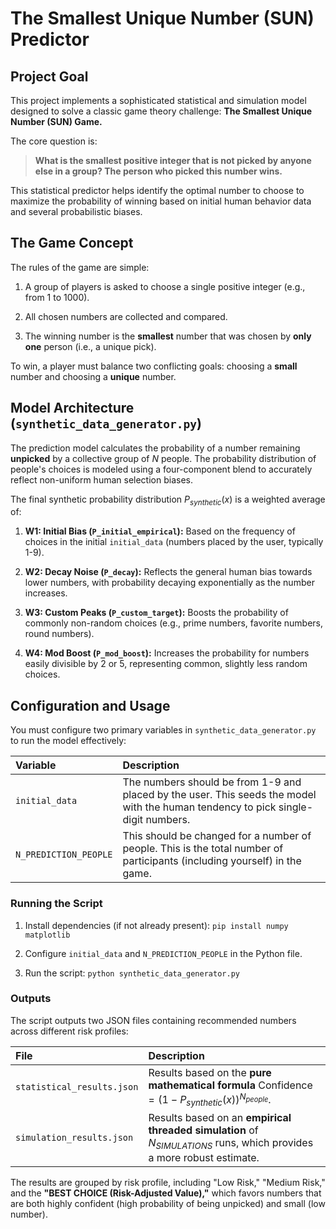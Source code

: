 # The Smallest Unique Number (SUN) Predictor

## Project Goal

This project implements a sophisticated statistical and simulation model designed to solve a classic game theory challenge: **The Smallest Unique Number (SUN) Game.**

The core question is:

> **What is the smallest positive integer that is not picked by anyone else in a group? The person who picked this number wins.**

This statistical predictor helps identify the optimal number to choose to maximize the probability of winning based on initial human behavior data and several probabilistic biases.

## The Game Concept

The rules of the game are simple:

1. A group of players is asked to choose a single positive integer (e.g., from 1 to 1000).

2. All chosen numbers are collected and compared.

3. The winning number is the **smallest** number that was chosen by **only one** person (i.e., a unique pick).

To win, a player must balance two conflicting goals: choosing a **small** number and choosing a **unique** number.

## Model Architecture (`synthetic_data_generator.py`)

The prediction model calculates the probability of a number remaining **unpicked** by a collective group of $N$ people. The probability distribution of people's choices is modeled using a four-component blend to accurately reflect non-uniform human selection biases.

The final synthetic probability distribution $P_{synthetic}(x)$ is a weighted average of:

1. **W1: Initial Bias (`P_initial_empirical`):** Based on the frequency of choices in the initial `initial_data` (numbers placed by the user, typically 1-9).

2. **W2: Decay Noise (`P_decay`):** Reflects the general human bias towards lower numbers, with probability decaying exponentially as the number increases.

3. **W3: Custom Peaks (`P_custom_target`):** Boosts the probability of commonly non-random choices (e.g., prime numbers, favorite numbers, round numbers).

4. **W4: Mod Boost (`P_mod_boost`):** Increases the probability for numbers easily divisible by 2 or 5, representing common, slightly less random choices.

## Configuration and Usage

You must configure two primary variables in `synthetic_data_generator.py` to run the model effectively:

| **Variable** | **Description** |
| :--- | :--- |
| `initial_data` | The numbers should be from 1-9 and placed by the user. This seeds the model with the human tendency to pick single-digit numbers. |
| `N_PREDICTION_PEOPLE` | This should be changed for a number of people. This is the total number of participants (including yourself) in the game. |

### Running the Script

1. Install dependencies (if not already present): `pip install numpy matplotlib`

2. Configure `initial_data` and `N_PREDICTION_PEOPLE` in the Python file.

3. Run the script: `python synthetic_data_generator.py`

### Outputs

The script outputs two JSON files containing recommended numbers across different risk profiles:

| **File** | **Description** |
| :--- | :--- |
| `statistical_results.json` | Results based on the **pure mathematical formula** $\text{Confidence} = (1 - P_{synthetic}(x))^{N_{people}}$. |
| `simulation_results.json` | Results based on an **empirical threaded simulation** of $N_{SIMULATIONS}$ runs, which provides a more robust estimate. |

The results are grouped by risk profile, including "Low Risk," "Medium Risk," and the **"BEST CHOICE (Risk-Adjusted Value),"** which favors numbers that are both highly confident (high probability of being unpicked) and small (low number).
